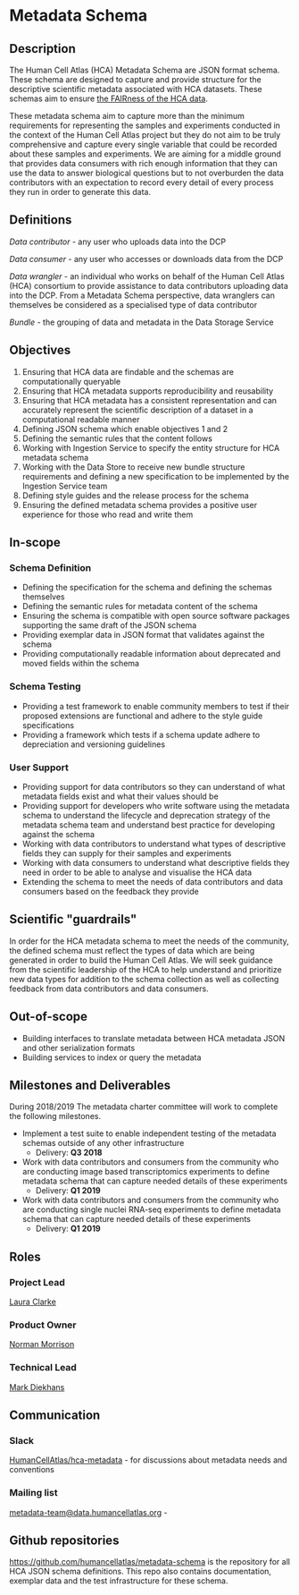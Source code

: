 
# Metadata Schema

## Description

The Human Cell Atlas (HCA) Metadata Schema are JSON format schema. These schema are designed to capture and provide structure for the descriptive scientific metadata associated with HCA datasets. These schemas aim to ensure [the FAIRness of the HCA data](https://www.nature.com/articles/sdata201618).

These metadata schema aim to capture more than the minimum requirements for representing the samples and experiments conducted in the context of the Human Cell Atlas project but they do not aim to be truly comprehensive and capture every single variable that could be recorded about these samples and experiments. We are aiming for a middle ground that provides data consumers with rich enough information that they can use the data to answer biological questions but to not overburden the data contributors with an expectation to record every detail of every process they run in order to generate this data.

## Definitions

*Data contributor* - any user who uploads data into the DCP

*Data consumer* - any user who accesses or downloads data from the DCP

*Data wrangler* - an individual who works on behalf of the Human Cell Atlas (HCA) consortium to provide assistance to data contributors uploading data into the DCP. From a Metadata Schema perspective, data wranglers can themselves be considered as a specialised type of data contributor

*Bundle* - the grouping of data and metadata in the Data Storage Service

## Objectives

1. Ensuring that HCA data are findable and the schemas are computationally queryable
2. Ensuring that HCA metadata supports reproducibility and reusability
3. Ensuring that HCA metadata has a consistent representation and can accurately represent the scientific description of a dataset in a computational readable manner
4. Defining JSON schema which enable objectives 1 and 2
5. Defining the semantic rules that the content follows
6. Working with Ingestion Service to specify the entity structure for HCA metadata schema
7. Working with the Data Store to receive new bundle structure requirements and defining a new specification to be implemented by the Ingestion Service team
8. Defining style guides and the release process for the schema
9. Ensuring the defined metadata schema provides a positive user experience for those who read and write them

## In-scope

### Schema Definition

* Defining the specification for the schema and defining the schemas themselves 
* Defining the semantic rules for metadata content of the schema
* Ensuring the schema is compatible with open source software packages supporting the same draft of the JSON schema
* Providing exemplar data in JSON format that validates against the schema 
* Providing computationally readable information about deprecated and moved fields within the schema

### Schema Testing

* Providing a test framework to enable community members to test if their proposed extensions are functional and adhere to the style guide specifications
* Providing a framework which tests if a schema update adhere to depreciation and versioning guidelines

### User Support

* Providing support for data contributors so they can understand of what metadata fields exist and what their values should be
* Providing support for developers who write software using the metadata schema to understand the lifecycle and deprecation strategy of the metadata schema team and understand best practice for developing against the schema
* Working with data contributors to understand what types of descriptive fields they can supply for their samples and experiments
* Working with data consumers to understand what descriptive fields they need in order to be able to analyse and visualise the HCA data
* Extending the schema to meet the needs of data contributors and data consumers based on the feedback they provide

## Scientific "guardrails"

In order for the HCA metadata schema to meet the needs of the community, the defined schema must reflect the types of data which are being generated in order to build the Human Cell Atlas. We will seek guidance from the scientific leadership of the HCA to help understand and prioritize new data types for addition to the schema collection as well as collecting feedback from data contributors and data consumers.

## Out-of-scope

* Building interfaces to translate metadata between HCA metadata JSON and other serialization formats
* Building services to index or query the metadata

## Milestones and Deliverables

During 2018/2019 The metadata charter committee will work to complete the following milestones.

* Implement a test suite to enable independent testing of the metadata schemas outside of any other infrastructure
  - Delivery: **Q3 2018**
* Work with data contributors and consumers from the community who are conducting image based transcriptomics experiments to define metadata schema that can capture needed details of these experiments
  - Delivery: **Q1 2019**
* Work with data contributors and consumers from the community who are conducting single nuclei RNA-seq experiments to define metadata schema that can capture needed details of these experiments
  - Delivery: **Q1 2019**

## Roles

### Project Lead
[Laura Clarke](mailto:laura@ebi.ac.uk)
### Product Owner
[Norman Morrison](mailto:norman@ebi.ac.uk)
### Technical Lead
[Mark Diekhans](mailto:markd@ucsc.edu)

## Communication

### Slack

[HumanCellAtlas/hca-metadata](https://humancellatlas.slack.com/messages/hca-metadata) - for discussions about metadata needs and conventions

### Mailing list

metadata-team@data.humancellatlas.org - 

## Github repositories

https://github.com/humancellatlas/metadata-schema is the repository for all HCA JSON schema definitions. This repo also contains documentation, exemplar data and the test infrastructure for these schema.
